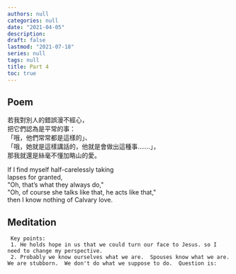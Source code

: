 ```yaml
---
authors: null
categories: null
date: "2021-04-05"
description: 
draft: false
lastmod: "2021-07-18"
series: null
tags: null
title: Part 4
toc: true
---
```


  

<!--more-->

## Poem
若我對別人的錯誤漫不經心，  
把它們認為是平常的事：  
「哦，他們常常都是這樣的」、  
「哦，她就是這樣講話的，他就是會做出這種事…….」，  
那我就還是絲毫不懂加略山的愛。

If I find myself half-carelessly taking   
lapses for granted,  
"Oh, that’s what they always do,"  
"Oh, of course she talks like that, he acts like that,"  
then I know nothing of Calvary love.

## Meditation
     Key points: 
     1. He holds hope in us that we could turn our face to Jesus. so I need to change my perspective.
     2. Probably we know ourselves what we are.  Spouses know what we are. We are stubborn.  We don't do what we suppose to do.  Question is: 